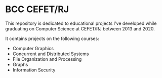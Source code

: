 # BCC CEFET/RJ

This repository is dedicated to educational projects I've developed while graduating on Computer Science at CEFET/RJ between 2013 and 2020.

It contains projects on the following courses:
- Computer Graphics
- Concurrent and Distributed Systems
- File Organization and Processing
- Graphs
- Information Security
